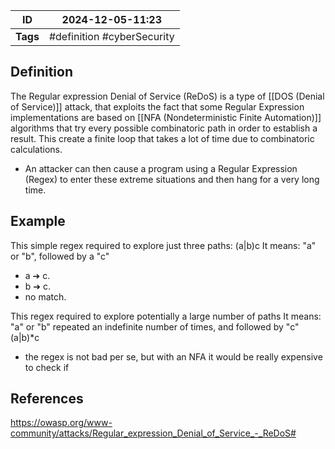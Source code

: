 | ID       | 2024-12-05-11:23           |
| -------- | -------------------------- |
| **Tags** | #definition #cyberSecurity |
## Definition
The Regular expression Denial of Service (ReDoS) is a type of [[DOS (Denial of Service)]] attack, that exploits the fact that some Regular Expression implementations are based on [[NFA (Nondeterministic Finite Automation)]] algorithms that try every possible combinatoric path in order to establish a result. This create a finite loop that takes a lot of time due to combinatoric calculations.
- An attacker can then cause a program using a Regular Expression (Regex) to enter these extreme situations and then hang for a very long time.

## Example
This simple regex required to explore just three paths: (a|b)c
It means: "a" or "b", followed by a "c"
- a ➔ c.
- b ➔ c.
- no match.

This regex required to explore potentially a large number of paths
It means: "a" or "b" repeated an indefinite number of times, and followed by "c"
(a|b)\*c 
- the regex is not bad per se, but with an NFA it would be really expensive to check if
## References
https://owasp.org/www-community/attacks/Regular_expression_Denial_of_Service_-_ReDoS#